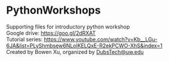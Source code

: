 # PythonWorkshops
Supporting files for introductory python workshop  
Google drive: https://goo.gl/2dRXAT  
Tutorial series: https://www.youtube.com/watch?v=Kb__LGu-6JA&list=PLyShmbsew6NLolKELQxE-R2ekPCWO-XhS&index=1  
Created by Bowen Xu, organized by DubsTech@uw.edu
